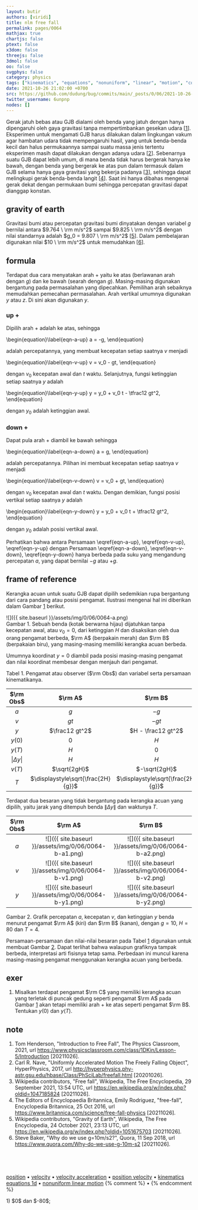 ```yaml
---
layout: butir
authors: [viridi]
title: nlm free fall
permalink: pages/0064
mathjax: true
chartjs: false
ptext: false
x3dom: false
threejs: false
3dmol: false
oo: false
svgphys: false
category: physics
tags: ["kinematics", "equations", "nonuniform", "linear", "motion", "constant", "acceleration", "free fall"]
date: 2021-10-26 21:02:00 +0700
src: https://github.com/dudung/bug/commits/main/_posts/0/06/2021-10-26-nlm-free-fall.md
twitter_username: 6unpnp
nodes: []
---
```

Gerak jatuh bebas atau GJB dialami oleh benda yang jatuh dengan hanya dipengaruhi oleh gaya gravitasi tanpa mempertimbankan gesekan udara [[1](#r01)]. Eksperimen untuk mengamati GJB harus dilakukan dalam lingkungan vakum agar hambatan udara tidak mempengaruhi hasil, yang untuk benda-benda kecil dan halus permukaannya sampai suatu massa jenis tertentu eksperimen masih dapat dilakukan dengan adanya udara [[2](#r02)]. Sebenarnya suatu GJB dapat lebih umum, di mana benda tidak harus bergerak hanya ke bawah, dengan benda yang bergerak ke atas pun dalam termasuk dalam GJB selama hanya gaya gravitasi yang bekerja padanya [[3](#r03)], sehingga dapat melingkupi gerak benda-benda langit [[4](#r04)]. Saat ini hanya dibahas mengenai gerak dekat dengan permukaan bumi sehingga percepatan gravitasi dapat dianggap konstan.


## gravity of earth
Gravitasi bumi atau percepatan gravitasi bumi dinyatakan dengan variabel $g$ bernilai antara $9.764 \ \rm m/s^2$ sampai $9.825 \ \rm m/s^2$ dengan nilai standarnya adalah $g_0 = 9.807 \ \rm m/s^2$ [[5](#r05)]. Dalam pembelajaran digunakan nilai $10 \ \rm m/s^2$ untuk memudahkan [[6](#r06)].


## formula
Terdapat dua cara menyatakan arah $+$ yaitu ke atas (berlawanan arah dengan $g$) dan ke bawah (searah dengan $g$). Masing-masing digunakan bergantung pada permasalahan yang dipecahkan. Pemilihan arah sebaiknya memudahkan pemecahan permasalahan. Arah vertikal umumnya digunakan $y$ atau $z$. Di sini akan digunakan $y$.

### up +
Dipilih arah $+$ adalah ke atas, sehingga

\begin{equation}\label{eqn-a-up}
a = -g,
\end{equation}

adalah percepatannya, yang membuat kecepatan setiap saatnya $v$ menjadi

\begin{equation}\label{eqn-v-up}
v = v_0 - gt,
\end{equation}

dengan $v_0$ kecepatan awal dan $t$ waktu. Selanjutnya, fungsi ketinggian setiap saatnya $y$ adalah

\begin{equation}\label{eqn-y-up}
y = y_0 + v_0 t - \tfrac12 gt^2,
\end{equation}

dengan $y_0$ adalah ketinggian awal.

### down +
Dapat pula arah $+$ diambil ke bawah sehingga

\begin{equation}\label{eqn-a-down}
a = g,
\end{equation}

adalah percepatannya. Pilihan ini membuat kecepatan setiap saatnya $v$ menjadi

\begin{equation}\label{eqn-v-down}
v = v_0 + gt,
\end{equation}

dengan $v_0$ kecepatan awal dan $t$ waktu. Dengan demikian, fungsi posisi vertikal setiap saatnya $y$ adalah

\begin{equation}\label{eqn-y-down}
y = y_0 + v_0 t + \tfrac12 gt^2,
\end{equation}

dengan $y_0$ adalah posisi vertikal awal.

Perhatikan bahwa antara Persamaan \eqref{eqn-a-up}, \eqref{eqn-v-up}, \eqref{eqn-y-up} dengan Persamaan \eqref{eqn-a-down}, \eqref{eqn-v-down}, \eqref{eqn-y-down} hanya berbeda pada suku yang mengandung percepatan $a$, yang dapat bernilai $-g$ atau $+g$.


## frame of reference
Kerangka acuan untuk suatu GJB dapat dipilih sedemikian rupa bergantung dari cara pandang atau posisi pengamat. Ilustrasi mengenai hal ini diberikan dalam Gambar [1](#fig1) berikut.

![]({{ site.baseurl }}/assets/img/0/06/0064-a.png) \
Gambar <a name="fig1">1</a>. Sebuah benda (kotak berwarna hijau) dijatuhkan tanpa kecepatan awal, atau $v_0 = 0$, dari ketinggian $H$ dan disaksikan oleh dua orang pengamat berbeda, $\rm A$ (berpakain merah) dan $\rm B$ (berpakaian biru), yang masing-masing memiliki kerangka acuan berbeda.

Umumnya koordinat $y = 0$ diambil pada posisi masing-masing pengamat dan nilai koordinat membesar dengan menjauh dari pengamat.

Tabel <a name="tab1">1</a>. Pengamat atau observer ($\rm Obs$) dan variabel serta persamaan kinematikanya.
 
$\rm Obs$ | $\rm A$        | $\rm B$
:-: | :-: | :-:
$a$          | $g$            | $-g$
$v$          | $gt$           | $-gt$ 
$y$          | $\frac12 gt^2$ | $H - \frac12 gt^2$
$y(0)$       | $0$            | $H$
$y(T)$       | $H$            | $0$
$\|\Delta y\|$ | $H$ | $H$
$v(T)$       | $\sqrt{2gH}$   | $-\sqrt{2gH}$
$T$          | $\displaystyle\sqrt{\frac{2H}{g}}$ | $\displaystyle\sqrt{\frac{2H}{g}}$

Terdapat dua besaran yang tidak bergantung pada kerangka acuan yang dipilih, yaitu jarak yang ditempuh benda $\|\Delta y\|$ dan waktunya $T$.

$\rm Obs$ | $\rm A$ | $\rm B$
:-: | :-: | :-:
$a$ | ![]({{ site.baseurl }}/assets/img/0/06/0064-b-a1.png) | ![]({{ site.baseurl }}/assets/img/0/06/0064-b-a2.png)
$v$ | ![]({{ site.baseurl }}/assets/img/0/06/0064-b-v1.png) | ![]({{ site.baseurl }}/assets/img/0/06/0064-b-v2.png)
$y$ | ![]({{ site.baseurl }}/assets/img/0/06/0064-b-y1.png) | ![]({{ site.baseurl }}/assets/img/0/06/0064-b-y2.png)

Gambar <a name="fig2">2</a>. Grafik percepatan $a$, kecepatan $v$, dan ketinggian $y$ benda menurut pengamat $\rm A$ (kiri) dan $\rm B$ (kanan), dengan $g = 10$, $H = 80$ dan $T = 4$.

Persamaan-persamaan dan nilai-nilai besaran pada Tabel [1](#tab1) digunakan untuk membuat Gambar [2](#fig2). Dapat terlihat bahwa walaupun grafiknya tampak berbeda, interpretasi arti fisisnya tetap sama. Perbedaan ini muncul karena masing-masing pengamat menggunakan kerangka acuan yang berbeda.

## exer
1. Misalkan terdapat pengamat $\rm C$ yang memiliki kerangka acuan yang terletak di puncak gedung seperti pengamat $\rm A$ pada Gambar [1](#fig1) akan tetapi memiliki arah $+$ ke atas seperti pengamat $\rm B$. Tentukan $y(0)$ dan $y(T)$.


## note
1. <a name="r01"></a>Tom Henderson, "Introduction to Free Fall", The Physics Classroom, 2021, url <https://www.physicsclassroom.com/class/1DKin/Lesson-5/Introduction> [20211026].
2. <a name="r02"></a>Carl R. Nave, "Uniformly Accelerated Motion The Freely Falling Object", HyperPhysics, 2017, url <http://hyperphysics.phy-astr.gsu.edu/hbase/Class/PhSciLab/freefall.html> [20201026].
3. <a name="r03"></a>Wikipedia contributors, "Free fall", Wikipedia, The Free Encyclopedia, 29 September 2021, 13:54 UTC, url <https://en.wikipedia.org/w/index.php?oldid=1047185824> [20211026].
4. <a name="r04"></a>The Editors of Encyclopaedia Britannica, Emily Rodriguez, "free-fall", Encyclopedia Britannica, 25 Oct 2016, url <https://www.britannica.com/science/free-fall-physics> [20211026].
5. <a name="r05"></a>Wikipedia contributors, "Gravity of Earth", Wikipedia, The Free Encyclopedia, 24 October 2021, 23:13 UTC, url <https://en.wikipedia.org/w/index.php?oldid=1051675703> [20211026].
6. <a name="r06"></a>Steve Baker, "Why do we use g=10m/s2?", Quora, 11 Sep 2018, url <https://www.quora.com/Why-do-we-use-g-10m-s2> [20211026].


## &nbsp;
[position](0030.html) &bull; [velocity](0050.html) &bull; [velocity acceleration](0041.html) &bull; [position velocity](0040.html) &bull; [kinematics equations 1d](0060.html) &bull; [nonuniform linear motion](0063.html)
{% comment %} []() &bull; []() {% endcomment %}


<ans>
1) $0$ dan $-80$; &nbsp;
</ans>
